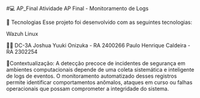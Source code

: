 #💻 AP_Final
Atividade AP Final - Monitoramento de Logs

🚀 Tecnologias
Esse projeto foi desenvolvido com as seguintes tecnologias:

Wazuh 
Linux


👨‍🎓 DC-3A
Joshua Yuuki Onizuka - RA 2400266
Paulo Henrique Caldeira - RA 2302254


📖Contextualização:
A detecção precoce de incidentes de segurança em ambientes computacionais
depende de uma coleta sistemática e inteligente de logs de eventos. O
monitoramento automatizado desses registros permite identificar
comportamentos anômalos, ataques em curso ou falhas operacionais que
possam comprometer a integridade do sistema.
